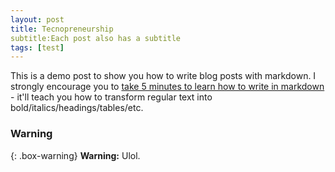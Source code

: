```yaml
---
layout: post
title: Tecnopreneurship
subtitle:Each post also has a subtitle
tags: [test]
---
```


This is a demo post to show you how to write blog posts with markdown.  I strongly encourage you to [take 5 minutes to learn how to write in markdown](https://markdowntutorial.com/) - it'll teach you how to transform regular text into bold/italics/headings/tables/etc.

### Warning

{: .box-warning}
**Warning:** Ulol.
